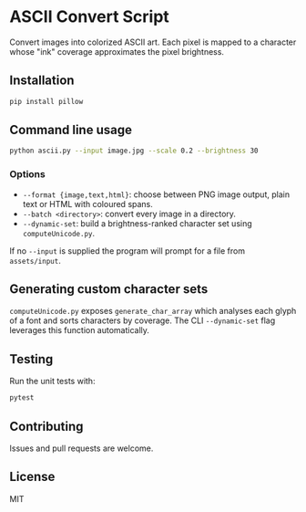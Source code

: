 # ASCII Convert Script

Convert images into colorized ASCII art. Each pixel is mapped to a character
whose "ink" coverage approximates the pixel brightness.

## Installation

```bash
pip install pillow
```

## Command line usage

```bash
python ascii.py --input image.jpg --scale 0.2 --brightness 30
```

### Options

- `--format {image,text,html}`: choose between PNG image output, plain text or
  HTML with coloured spans.
- `--batch <directory>`: convert every image in a directory.
- `--dynamic-set`: build a brightness-ranked character set using
  `computeUnicode.py`.

If no `--input` is supplied the program will prompt for a file from
`assets/input`.

## Generating custom character sets

`computeUnicode.py` exposes `generate_char_array` which analyses each glyph of a
font and sorts characters by coverage. The CLI `--dynamic-set` flag leverages
this function automatically.

## Testing

Run the unit tests with:

```bash
pytest
```

## Contributing

Issues and pull requests are welcome.

## License

MIT
